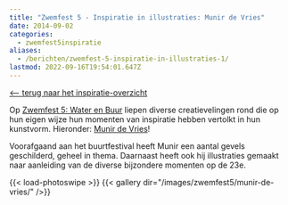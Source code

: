 ```yaml
---
title: "Zwemfest 5 - Inspiratie in illustraties: Munir de Vries"
date: 2014-09-02
categories:
  - zwemfest5inspiratie
aliases:
  - /berichten/zwemfest-5-inspiratie-in-illustraties-1/
lastmod: 2022-09-16T19:54:01.647Z
---
```

[<-- terug naar het inspiratie-overzicht](/berichten/zwemfest-5-in-tekst-en-beeld/) 

Op [Zwemfest 5: Water en Buur](/zwemfest/2014/) liepen diverse creatievelingen rond die op hun eigen wijze hun momenten van inspiratie hebben vertolkt in hun kunstvorm. Hieronder: [Munir de Vries](http://munirdevries.tumblr.com/)!

Voorafgaand aan het buurtfestival heeft Munir een aantal gevels geschilderd, geheel in thema. Daarnaast heeft ook hij illustraties gemaakt naar aanleiding van de diverse bijzondere momenten op de 23e.

{{< load-photoswipe >}}
{{< gallery dir="/images/zwemfest5/munir-de-vries/" />}}
